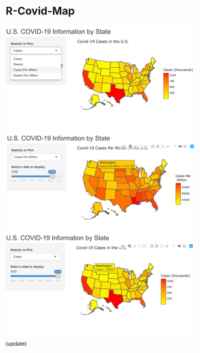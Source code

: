 # R-Covid-Map
![map1](2020-12-061.png)
![map2](/2020-12-062.png)
![map3](/2020-12-06.png)

(update)
